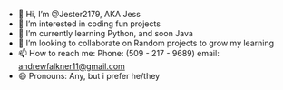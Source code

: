 - 👋 Hi, I’m @Jester2179, AKA Jess
- 👀 I’m interested in coding fun projects
- 🌱 I’m currently learning Python, and soon Java
- 💞️ I’m looking to collaborate on Random projects to grow my learning
- 📫 How to reach me: Phone: (509 - 217 - 9689) email: andrewfalkner11@gmail.com
- 😄 Pronouns: Any, but i prefer he/they
